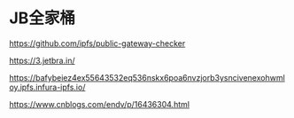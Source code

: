 # JB全家桶

https://github.com/ipfs/public-gateway-checker

https://3.jetbra.in/

https://bafybeiez4ex55643532eq536nskx6poa6nvzjorb3ysncivenexohwmloy.ipfs.infura-ipfs.io/


https://www.cnblogs.com/endv/p/16436304.html
